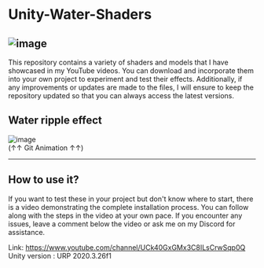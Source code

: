 # Unity-Water-Shaders
![image](https://github.com/Parrot222/Unity-Water-Shaders/blob/main/water-shader.png)
----------------------------------------------------------------------------------------------
This repository contains a variety of shaders and models that I have showcased in my YouTube videos. You can download and incorporate them into your own project to experiment and test their effects. Additionally, if any improvements or updates are made to the files, I will ensure to keep the repository updated so that you can always access the latest versions.  
  
## Water ripple effect
![image](https://github.com/Parrot222/Unity-Water-Shaders/blob/main/unity-interactive-water-test.gif)  
(↑↑ Git Animation ↑↑)
  
----------------------------------------------------------------------------------------------
## How to use it?
  
If you want to test these in your project but don't know where to start, there is a video demonstrating the complete installation process. You can follow along with the steps in the video at your own pace. If you encounter any issues, leave a comment below the video or ask me on my Discord for assistance.  
  
Link: [https://www.youtube.com/channel/UCk40GxGMx3C8ILsCrwSqp0Q ](https://youtu.be/DFwNv1n1Y6Q)   
Unity version : URP 2020.3.26f1  
